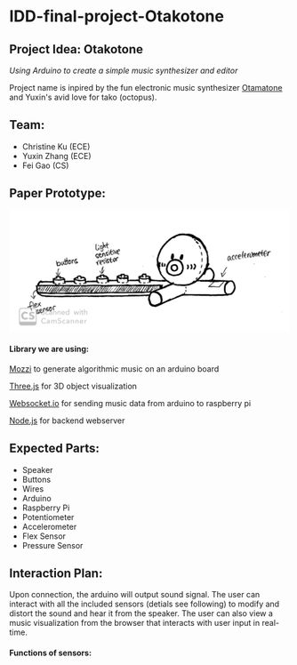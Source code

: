 # IDD-final-project-Otakotone

## Project Idea: Otakotone
*Using Arduino to create a simple music synthesizer and editor*

Project name is inpired by the fun electronic music synthesizer [Otamatone](https://en.wikipedia.org/wiki/Otamatone) and Yuxin's avid love for tako (octopus).

## Team:
* Christine Ku (ECE)
* Yuxin Zhang (ECE)
* Fei Gao (CS)

## Paper Prototype:
![paperproto](./otakotone.jpg)

#### Library we are using: 
[Mozzi](https://sensorium.github.io/Mozzi/) to generate algorithmic music on an arduino board

[Three.js](https://threejs.org/) for 3D object visualization

[Websocket.io](http://websocket.io/) for sending music data from arduino to raspberry pi

[Node.js](https://nodejs.org/en/) for backend webserver

## Expected Parts:
* Speaker
* Buttons
* Wires
* Arduino
* Raspberry Pi
* Potentiometer
* Accelerometer
* Flex Sensor
* Pressure Sensor

## Interaction Plan:
Upon connection, the arduino will output sound signal. The user can interact with all the included sensors (detials see following) to modify and distort the sound and hear it from the speaker. The user can also view a music visualization from the browser that interacts with user input in real-time.

#### Functions of sensors:
